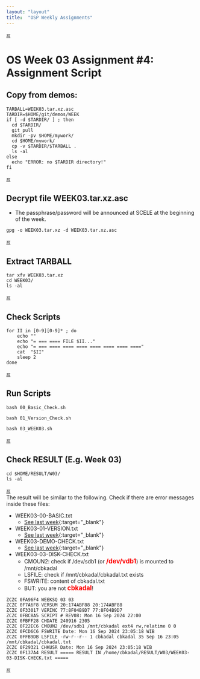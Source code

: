 ```yaml
---
layout: "layout"
title:  "OSP Weekly Assignments"
---
```


[&#x213C;](#idxXXX)<br id="idx000">
# OS Week 03 Assignment #4: Assignment Script

## Copy from demos:
```
TARBALL=WEEK03.tar.xz.asc
TARDIR=$HOME/git/demos/WEEK
if [ -d $TARDIR/ ] ; then
  cd $TARDIR/
  git pull
  mkdir -pv $HOME/mywork/
  cd $HOME/mywork/
  cp -v $TARDIR/$TARBALL .
  ls -al
else
  echo "ERROR: no $TARDIR directory!"
fi

```

[&#x213C;](#)<br id="idx01">
## Decrypt file WEEK03.tar.xz.asc

* The passphrase/password will be announced at SCELE at the beginning of the week.

```
gpg -o WEEK03.tar.xz -d WEEK03.tar.xz.asc

```

[&#x213C;](#)<br id="idx02">
## Extract TARBALL
```
tar xfv WEEK03.tar.xz
cd WEEK03/
ls -al

```

[&#x213C;](#)<br id="idx03">
## Check Scripts
```
for II in [0-9][0-9]* ; do
    echo ""
    echo "= === ==== FILE $II..."
    echo "= === ==== ==== ==== ==== ==== ==== ===="
    cat  "$II"
    sleep 2
done

```

[&#x213C;](#)<br id="idx04">
## Run Scripts
```
bash 00_Basic_Check.sh

bash 01_Version_Check.sh

bash 03_WEEK03.sh

```

[&#x213C;](#)<br id="idx05">
## Check RESULT (E.g. Week 03)
```
cd $HOME/RESULT/W03/
ls -al

```

[&#x213C;](#)<br id="idx06">
The result will be similar to the following. Check if there are error messages inside these files:
<br>

* WEEK03-00-BASIC.txt
  * [See last week](W02-10.html#idx006){:target="_blank"}
* WEEK03-01-VERSION.txt
  * [See last week](W02-10.html#idx007){:target="_blank"}
* WEEK03-DEMO-CHECK.txt
  * [See last week](W02-10.html#idx008){:target="_blank"}
* WEEK03-03-DISK-CHECK.txt 
  * CMOUN2: check if /dev/sdb1 (or <span style="color:red; font-weight:bold; font-size:larger;">/dev/vdb1</span>)
    is mounted to /mnt/cbkadal 
  * LSFILE: check if /mnt/cbkadal/cbkadal.txt exists 
  * FSWRITE: content of cbkadal.txt
  * BUT: you are not <span style="color:red; font-weight:bold; font-size:larger;">cbkadal</span>!

```
ZCZC 0FA96F4 WEEKSQ 03 03
ZCZC 0F7A6F8 VERSUM 20:174ABF88 20:174ABF88
ZCZC 0F33017 VERINC 77:8F04B9D7 77:8F04B9D7
ZCZC 0FBC8A5 SCRIPT # REV08: Mon 16 Sep 2024 22:00
ZCZC 0FBFF28 CHDATE 240916 2305
ZCZC 0F22EC6 CMOUN2 /dev/sdb1 /mnt/cbkadal ext4 rw,relatime 0 0
ZCZC 0FCD6C6 FSWRITE Date: Mon 16 Sep 2024 23:05:18 WIB
ZCZC 0FFB9DB LSFILE -rw-r--r-- 1 cbkadal cbkadal 35 Sep 16 23:05 /mnt/cbkadal/cbkadal.txt
ZCZC 0F29321 CHKUSR Date: Mon 16 Sep 2024 23:05:18 WIB
ZCZC 0F137A4 RESULT ===== RESULT IN /home/cbkadal/RESULT/W03/WEEK03-03-DISK-CHECK.txt =====

```

[&#x213C;](#)<br id="idxXXX"><br>

